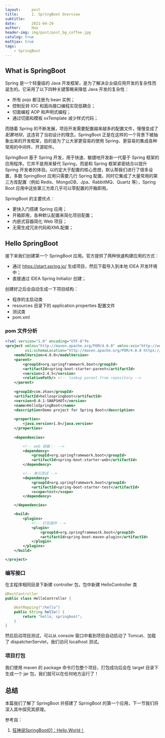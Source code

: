 ```yaml
---
layout:     post
title:      1. SpringBoot Overview
subtitle:   
date:       2021-04-29
author:     Hao
header-img: img/post/post_bg_coffee.jpg
catalog: true
mathjax: true
tags:
    - SpringBoot
---
```


## What is SpringBoot

Spring 是一个轻量级的 Java 开发框架，是为了解决企业级应用开发的复杂性而诞生的。它采用了以下四种关键策略来降低 Java 开发的复杂性：

+ 所有 pojo 都注册为 bean 实例；
+ 控制反转 IOC 和面向接口编程实现低耦合；
+ 切面编程 AOP 和声明式编程；
+ 通过切面和模板 xxTemplate 减少样式代码；

而随着 Spring 的不断发展，项目开发需要配置越来越多的配置文件，慢慢变成了 *配置地狱*，这违背了当初设计的理念。SpringBoot 正是在这样的一个背景下被抽象出来的开发框架，目的是为了让大家更容易的使用 Spring、更容易的集成各种常用的中间件、开源软件。

SpringBoot 基于 Spring 开发，用于快速、敏捷地开发新一代基于 Spring 框架的应用程序。它并不是用来替代 Spring，而是和 Spring 框架紧密结合以提升 Spring 开发者的体验。以约定大于配置的核心思想，默认帮我们进行了很多设置，多数 SpringBoot 应用只需要几行 Spring 配置。同时它集成了大量常用的第三方库配置（例如 Redis、MongoDB、Jpa、RabbitMQ、Quartz 等），Spring Boot 应用中这些第三方库几乎可以零配置的开箱即用。

SpringBoot 的主要优点：
+ 更快入门搭建 Spring 应用；
+ 开箱即用，各种默认配置来简化项目配置；
+ 内嵌式容器简化 Web 项目；
+ 无需生成冗余代码和XML配置；

## Hello SpringBoot

接下来我们创建第一个 SpringBoot 应用。官方提供了两种快速构建应用的方式：
+ 通过 https://start.spring.io/ 生成项目，然后下载导入到本地 IDEA 开发环境中；
+ 直接通过 IDEA Spring Initializr 创建；

创建好之后会自动生成一下项目结构：
+ 程序的主启动类
+ resources 目录下的 application.properties 配置文件
+ 测试类
+ pom.xml

### pom 文件分析

```xml
<?xml version="1.0" encoding="UTF-8"?>
<project xmlns="http://maven.apache.org/POM/4.0.0" xmlns:xsi="http://www.w3.org/2001/XMLSchema-instance"
         xsi:schemaLocation="http://maven.apache.org/POM/4.0.0 https://maven.apache.org/xsd/maven-4.0.0.xsd">
    <modelVersion>4.0.0</modelVersion>
    <parent>
        <groupId>org.springframework.boot</groupId>
        <artifactId>spring-boot-starter-parent</artifactId>
        <version>2.4.5</version>
        <relativePath/> <!-- lookup parent from repository -->
    </parent>
    
    <groupId>com.zhao</groupId>
    <artifactId>hellospringboot</artifactId>
    <version>0.0.1-SNAPSHOT</version>
    <name>HelloSpringBoot</name>
    <description>Demo project for Spring Boot</description>
    
    <properties>
        <java.version>1.8</java.version>
    </properties>
    
    <dependencies>

        <!-- web 容器：  -->
        <dependency>
            <groupId>org.springframework.boot</groupId>
            <artifactId>spring-boot-starter-web</artifactId>
        </dependency>

        <!-- 单元测试 -->
        <dependency>
            <groupId>org.springframework.boot</groupId>
            <artifactId>spring-boot-starter-test</artifactId>
            <scope>test</scope>
        </dependency>

    </dependencies>

    <build>
        <plugins>
            <!-- 打包插件 -->
            <plugin>
                <groupId>org.springframework.boot</groupId>
                <artifactId>spring-boot-maven-plugin</artifactId>
            </plugin>
        </plugins>
    </build>

</project>
```

### 编写接口

在主程序相同目录下新建 controller 包，包中新建 HelloController 类

```java
@RestController
public class HelloController {

    @GetMapping("/hello")
    public String hello() {
        return "hello, springboot";
    }
}
```

然后启动项目测试，可以从 console 窗口中看到项目自动启动了 Tomcat、加载了 dispatcherServlet，我们访问 localhost 测试。

### 项目打包

我们使用 maven 的 package 命令打包整个项目，打包成功后会在 target 目录下生成一个 jar 包，我们就可以在任何地方运行了！

## 总结

本篇我们了解了 SpringBoot 并搭建了 SpringBoot 的第一个应用，下一节我们将深入其中探究其原理。

参考自：
1. [狂神说SpringBoot01：Hello,World！](https://mp.weixin.qq.com/s?__biz=Mzg2NTAzMTExNg==&mid=2247483724&idx=1&sn=77ce80187dbfdbaaafa0366f6a0c9151&scene=19#wechat_redirect)
